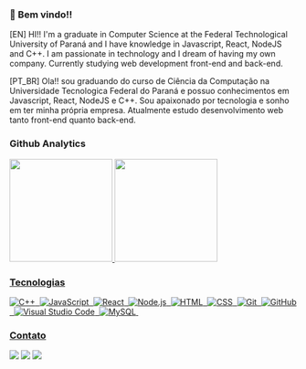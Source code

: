 
### 👋 Bem vindo!!
[EN] HI!! I'm a graduate in Computer Science at the Federal Technological University of Paraná and I have knowledge in Javascript, React, NodeJS and C++. I am passionate in technology and I dream of having my own company. Currently studying web development front-end and back-end.

[PT_BR] Ola!! sou graduando do curso de Ciência da Computação na Universidade Tecnologica Federal do Paraná e possuo conhecimentos em Javascript, React, NodeJS   e C++. Sou apaixonado por tecnologia e sonho em ter minha própria empresa. Atualmente estudo desenvolvimento web tanto front-end quanto back-end.

### Github Analytics
<a href="https://github.com/DiogoRodriguees">
<img height="180em"  src="https://github-readme-stats.vercel.app/api?username=DiogoRodriguees&show_icons=true&theme=github_dark&include_all_commits=true&count_private=true"/>
<img height="180em" src="https://github-readme-stats.vercel.app/api/top-langs/?username=DiogoRodriguees&layout=compact&langs_count=7&theme=github_dark&hide=C"/>
     
### Tecnologias    
![C++](https://img.shields.io/badge/-C++-%2320232a.svg?style=for-the-badge&logo=C%2B%2B&logoColor=00599C)&nbsp;
![JavaScript](https://img.shields.io/badge/-JavaScript-%2320232a.svg?style=for-the-badge&logo=javascript)&nbsp;
![React](https://img.shields.io/badge/-React-%2320232a.svg?style=for-the-badge&logo=react)&nbsp;
![Node.js](https://img.shields.io/badge/-Node.js-%2320232a.svg?style=for-the-badge&logo=node.js)&nbsp;
![HTML](https://img.shields.io/badge/-HTML-%2320232a.svg?style=for-the-badge&logo=HTML5)&nbsp;
![CSS](https://img.shields.io/badge/-CSS-%2320232a.svg?style=for-the-badge&logo=CSS3&logoColor=1572B6)&nbsp;
![Git](https://img.shields.io/badge/-Git-%2320232a.svg?style=for-the-badge&logo=git)&nbsp;
![GitHub](https://img.shields.io/badge/-GitHub-%2320232a.svg?style=for-the-badge&logo=github)&nbsp;
![Visual Studio Code](https://img.shields.io/badge/-Visual%20Studio%20Code-%2320232a.svg?style=for-the-badge&logo=visual-studio-code&logoColor=007ACC)&nbsp;
![MySQL](https://img.shields.io/badge/-MySQL-%2320232a.svg?style=for-the-badge&logo=mysql)&nbsp;

### Contato
<a href="https://www.instagram.com/di0go_rodrigues" target="_blank"><img src="https://img.shields.io/badge/-Instagram-%23E4405F?style=for-the-badge&logo=instagram&logoColor=white" target="_blank"></a>
<a href = "mailto:diogorodrigueslife@gmail.com"><img src="https://img.shields.io/badge/-Gmail-%23333?style=for-the-badge&logo=gmail&logoColor=white" target="_blank"></a>
<a href="https://www.linkedin.com/in/diogorodriguees" target="_blank"><img src="https://img.shields.io/badge/-LinkedIn-%230077B5?style=for-the-badge&logo=linkedin&logoColor=white" target="_blank"></a>  
